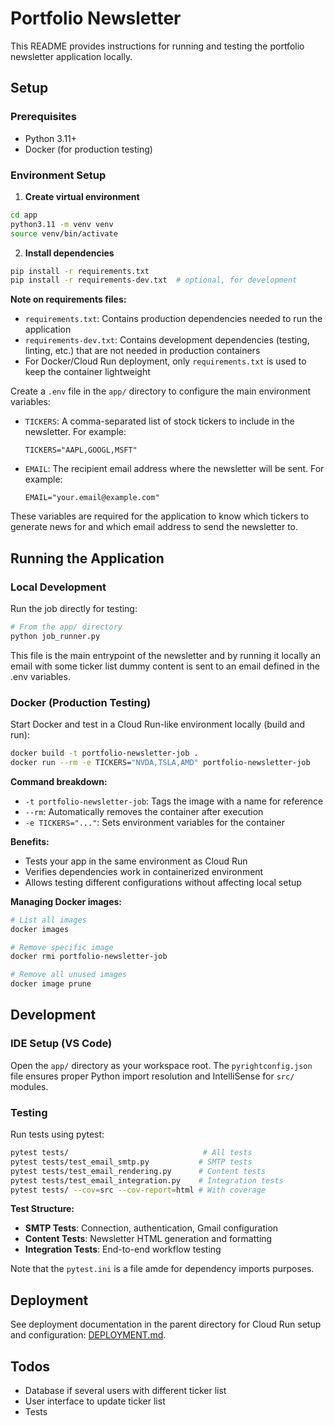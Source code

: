 # Portfolio Newsletter

This README provides instructions for running and testing the portfolio newsletter application locally.

## Setup

### Prerequisites
- Python 3.11+
- Docker (for production testing)

### Environment Setup

1. **Create virtual environment**
```bash
cd app
python3.11 -m venv venv
source venv/bin/activate
```

2. **Install dependencies**
```bash
pip install -r requirements.txt
pip install -r requirements-dev.txt  # optional, for development
```

**Note on requirements files:**
- `requirements.txt`: Contains production dependencies needed to run the application
- `requirements-dev.txt`: Contains development dependencies (testing, linting, etc.) that are not needed in production containers
- For Docker/Cloud Run deployment, only `requirements.txt` is used to keep the container lightweight

Create a `.env` file in the `app/` directory to configure the main environment variables:

- `TICKERS`: A comma-separated list of stock tickers to include in the newsletter. For example:
  ```
  TICKERS="AAPL,GOOGL,MSFT"
  ```
- `EMAIL`: The recipient email address where the newsletter will be sent. For example:
  ```
  EMAIL="your.email@example.com"
  ```

These variables are required for the application to know which tickers to generate news for and which email address to send the newsletter to.

## Running the Application

### Local Development
Run the job directly for testing:
```bash
# From the app/ directory
python job_runner.py
```
This file is the main entrypoint of the newsletter and by running it locally an email with some ticker list dummy content is sent to an email defined in the .env variables.

### Docker (Production Testing)
Start Docker and test in a Cloud Run-like environment locally (build and run):
```bash
docker build -t portfolio-newsletter-job .
docker run --rm -e TICKERS="NVDA,TSLA,AMD" portfolio-newsletter-job
```

**Command breakdown:**
- `-t portfolio-newsletter-job`: Tags the image with a name for reference
- `--rm`: Automatically removes the container after execution
- `-e TICKERS="..."`: Sets environment variables for the container

**Benefits:**
- Tests your app in the same environment as Cloud Run
- Verifies dependencies work in containerized environment
- Allows testing different configurations without affecting local setup

**Managing Docker images:**
```bash
# List all images
docker images

# Remove specific image
docker rmi portfolio-newsletter-job

# Remove all unused images
docker image prune
```

## Development

### IDE Setup (VS Code)
Open the `app/` directory as your workspace root. The `pyrightconfig.json` file ensures proper Python import resolution and IntelliSense for `src/` modules.

### Testing
Run tests using pytest:
```bash
pytest tests/                              # All tests
pytest tests/test_email_smtp.py           # SMTP tests
pytest tests/test_email_rendering.py      # Content tests
pytest tests/test_email_integration.py    # Integration tests
pytest tests/ --cov=src --cov-report=html # With coverage
```

**Test Structure:**
- **SMTP Tests**: Connection, authentication, Gmail configuration
- **Content Tests**: Newsletter HTML generation and formatting
- **Integration Tests**: End-to-end workflow testing

Note that the `pytest.ini` is a file amde for dependency imports purposes.

## Deployment
See deployment documentation in the parent directory for Cloud Run setup and configuration: [DEPLOYMENT.md](../DEPLOYMENT.md).


## Todos

- Database if several users with different ticker list
- User interface to update ticker list
- Tests 